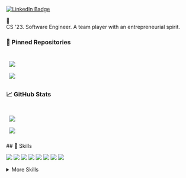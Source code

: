 
[![LinkedIn Badge](https://img.shields.io/badge/LinkedIn-Profile-informational?style=flat&logo=linkedin&logoColor=white&color=0D76A8)](https://www.linkedin.com/in/bipin-pachhai/)

👋
<br>
 CS '23. Software Engineer. A team player with an entrepreneurial spirit.

### 📌 Pinned Repositories
<br>

<a href="https://github.com/bipin-pachhai/tech_graph">
  <img align="center" style="margin:0.5rem" src="https://github-readme-stats.vercel.app/api/pin/?username=bipin-pachhai&repo=tech_graph&title_color=ffffff&text_color=c9cacc&icon_color=4AB197&bg_color=1A2B34" />
</a>

<br>

<a href="https://github.com/bipin-pachhai/surrounding_detector">
  <img align="center" style="margin:0.5rem" src="https://github-readme-stats.vercel.app/api/pin/?username=bipin-pachhai&repo=surrounding_detector&title_color=ffffff&text_color=c9cacc&icon_color=4AB197&bg_color=1A2B34" />
</a>


### &#x1f4c8; GitHub Stats
<br>

<a href="https://github.com/bipin-pachhai">
  <img align="center" style="margin:0.5rem" src="https://github-readme-stats.vercel.app/api/top-langs/?username=bipin-pachhai&hide=html,css&title_color=ffffff&text_color=c9cacc&icon_color=4AB197&bg_color=1A2B34" />
</a>
</a>
<br>
<a href="https://github.com/bipin-pachhai">
  <img align="center" style="margin:0.5rem" src="https://github-readme-stats.vercel.app/api?username=bipin-pachhai&show_icons=true&line_height=27&count_private=true&title_color=ffffff&text_color=c9cacc&icon_color=4AB097&bg_color=1A2B34" />
</a>
<br>
<br>
## 💼 Skills

![](https://img.shields.io/badge/Code-Python-informational?style=flat&logo=Python&logoColor=white&color=4AB197)
![](https://img.shields.io/badge/Code-Django-informational?style=flat&logo=Django&logoColor=white&color=4AB197)
![](https://img.shields.io/badge/Code-React-informational?style=flat&logo=react&logoColor=white&color=4AB197)
![](https://img.shields.io/badge/Code-JavaScript-informational?style=flat&logo=JavaScript&logoColor=white&color=4AB197)
![](https://img.shields.io/badge/Code-Pandas-informational?style=flat&logo=Pandas&logoColor=white&color=4AB197)
![](https://img.shields.io/badge/Code-Numpy-informational?style=flat&logo=Numpy&logoColor=white&color=4AB197)
![](https://img.shields.io/badge/Code-MySQL-informational?style=flat&logo=MySQL&logoColor=white&color=4AB197)
![](https://img.shields.io/badge/Code-Flask-informational?style=flat&logo=Flask&logoColor=white&color=4AB197)

<details>
<summary>More Skills</summary>
<br>

![](https://img.shields.io/badge/Style-CSS-informational?style=flat&logo=css3&logoColor=white&color=4AB197)
![](https://img.shields.io/badge/Style-HTML-informational?style=flat&logo=HTML&logoColor=white&color=4AB197)
![](https://img.shields.io/badge/Style-Bootstrap5-informational?style=flat&logo=Bootstrap5&logoColor=white&color=4AB197)

<br>

![](https://img.shields.io/badge/Tools-Docker-informational?style=flat&logo=docker&logoColor=white&color=4AB197)
![](https://img.shields.io/badge/Tools-Jenkins-informational?style=flat&logo=jenkins&logoColor=white&color=4AB197)
![](https://img.shields.io/badge/Tools-NPM-informational?style=flat&logo=npm&logoColor=white&color=4)
![](https://img.shields.io/badge/Tools-Jira-informational?style=flat&logo=Jira-Software&logoColor=white&color=4AB197)

</details>
